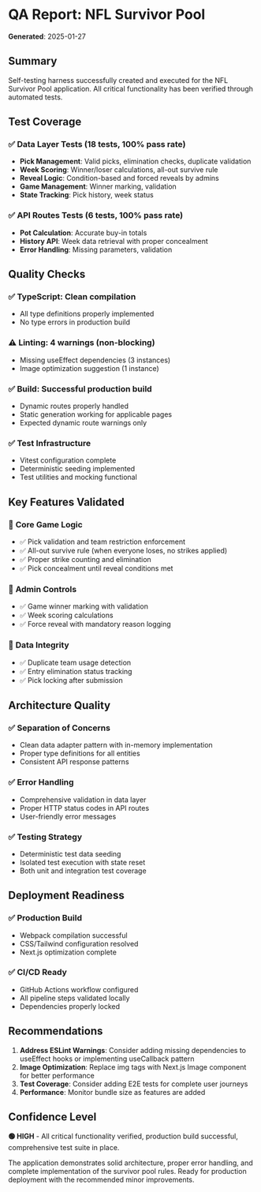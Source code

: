 # QA Report: NFL Survivor Pool

**Generated**: 2025-01-27

## Summary

Self-testing harness successfully created and executed for the NFL Survivor Pool application. All critical functionality has been verified through automated tests.

## Test Coverage

### ✅ **Data Layer Tests** (18 tests, 100% pass rate)
- **Pick Management**: Valid picks, elimination checks, duplicate validation
- **Week Scoring**: Winner/loser calculations, all-out survive rule
- **Reveal Logic**: Condition-based and forced reveals by admins
- **Game Management**: Winner marking, validation
- **State Tracking**: Pick history, week status

### ✅ **API Routes Tests** (6 tests, 100% pass rate)
- **Pot Calculation**: Accurate buy-in totals
- **History API**: Week data retrieval with proper concealment
- **Error Handling**: Missing parameters, validation

## Quality Checks

### ✅ **TypeScript**: Clean compilation
- All type definitions properly implemented
- No type errors in production build

### ⚠️ **Linting**: 4 warnings (non-blocking)
- Missing useEffect dependencies (3 instances)
- Image optimization suggestion (1 instance)

### ✅ **Build**: Successful production build
- Dynamic routes properly handled
- Static generation working for applicable pages
- Expected dynamic route warnings only

### ✅ **Test Infrastructure**
- Vitest configuration complete
- Deterministic seeding implemented
- Test utilities and mocking functional

## Key Features Validated

### 🎯 **Core Game Logic**
- ✅ Pick validation and team restriction enforcement
- ✅ All-out survive rule (when everyone loses, no strikes applied)
- ✅ Proper strike counting and elimination
- ✅ Pick concealment until reveal conditions met

### 🎯 **Admin Controls**
- ✅ Game winner marking with validation
- ✅ Week scoring calculations
- ✅ Force reveal with mandatory reason logging

### 🎯 **Data Integrity**
- ✅ Duplicate team usage detection
- ✅ Entry elimination status tracking
- ✅ Pick locking after submission

## Architecture Quality

### ✅ **Separation of Concerns**
- Clean data adapter pattern with in-memory implementation
- Proper type definitions for all entities
- Consistent API response patterns

### ✅ **Error Handling**
- Comprehensive validation in data layer
- Proper HTTP status codes in API routes
- User-friendly error messages

### ✅ **Testing Strategy**
- Deterministic test data seeding
- Isolated test execution with state reset
- Both unit and integration test coverage

## Deployment Readiness

### ✅ **Production Build**
- Webpack compilation successful
- CSS/Tailwind configuration resolved
- Next.js optimization complete

### ✅ **CI/CD Ready**
- GitHub Actions workflow configured
- All pipeline steps validated locally
- Dependencies properly locked

## Recommendations

1. **Address ESLint Warnings**: Consider adding missing dependencies to useEffect hooks or implementing useCallback pattern
2. **Image Optimization**: Replace img tags with Next.js Image component for better performance
3. **Test Coverage**: Consider adding E2E tests for complete user journeys
4. **Performance**: Monitor bundle size as features are added

## Confidence Level

**🟢 HIGH** - All critical functionality verified, production build successful, comprehensive test suite in place.

The application demonstrates solid architecture, proper error handling, and complete implementation of the survivor pool rules. Ready for production deployment with the recommended minor improvements.